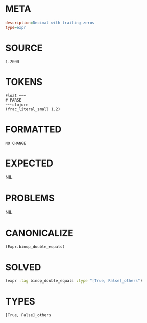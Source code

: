 # META
~~~ini
description=Decimal with trailing zeros
type=expr
~~~
# SOURCE
~~~roc
1.2000
~~~
# TOKENS
~~~text
Float ~~~
# PARSE
~~~clojure
(frac_literal_small 1.2)
~~~
# FORMATTED
~~~roc
NO CHANGE
~~~
# EXPECTED
NIL
# PROBLEMS
NIL
# CANONICALIZE
~~~clojure
(Expr.binop_double_equals)
~~~
# SOLVED
~~~clojure
(expr :tag binop_double_equals :type "[True, False]_others")
~~~
# TYPES
~~~roc
[True, False]_others
~~~
